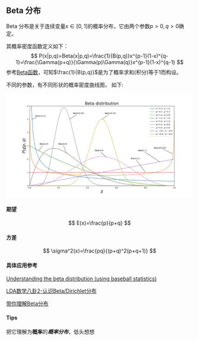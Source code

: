 ## Beta 分布
Beta 分布是关于连续变量$x\in[0,1]$的概率分布，它由两个参数$p>0,q>0$确定。

其概率密度函数定义如下：
$$
P(x|p,q)=Beta(x|p,q)=\frac{1}{B(p,q)}x^{p-1}(1-x)^{q-1}=\frac{\Gamma(p+q)}{\Gamma(p)\Gamma(q)}x^{p-1}(1-x)^{q-1}
$$
参考[Beta函数](math/analys/beta.md)，可知$\frac{1}{B(p,q)}$是为了概率求和(积分)等于$1$而构设。

不同的参数，有不同形状的概率密度曲线图， 如下:

![beta图](beta.jpg ':size=500*309')

#### 期望
$$
E(x)=\frac{p}{p+q}
$$
#### 方差
$$
\sigma^2(x)=\frac{pq}{(p+q)^2(p+q+1)}
$$ 

#### 具体应用参考
[Understanding the beta distribution (using baseball statistics)](http://varianceexplained.org/statistics/beta_distribution_and_baseball/)

[LDA数学八卦2-认识Beta/Dirichlet分布](http://www.flickering.cn/%E6%95%B0%E5%AD%A6%E4%B9%8B%E7%BE%8E/2014/06/lda%E6%95%B0%E5%AD%A6%E5%85%AB%E5%8D%A6%E8%AE%A4%E8%AF%86betadirichlet%E5%88%86%E5%B8%83/)

[带你理解Beta分布](https://blog.csdn.net/a358463121/article/details/52562940)

#### Tips
把它理解为**概率**的***概率分布***，低头想想
